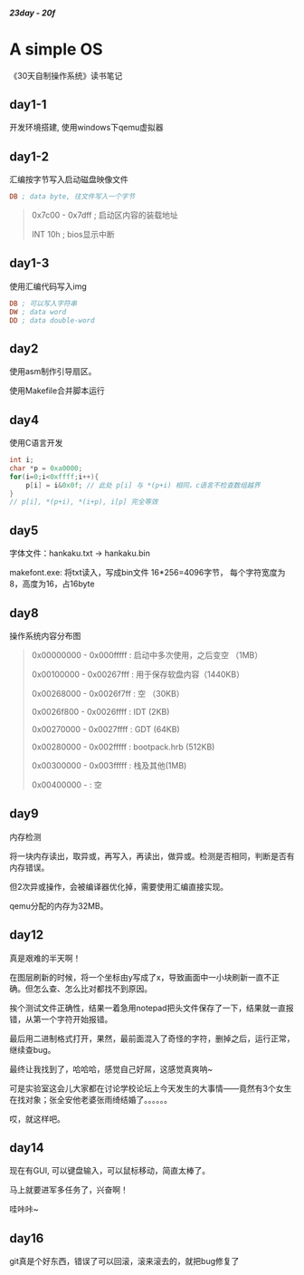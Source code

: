 ##### 23day - 20f

# A simple OS
《30天自制操作系统》读书笔记

## day1-1
开发环境搭建, 使用windows下qemu虚拟器

## day1-2
汇编按字节写入启动磁盘映像文件
``` asm
DB ; data byte, 往文件写入一个字节
```
> 0x7c00 - 0x7dff ; 启动区内容的装载地址
> 
> INT 10h ; bios显示中断

## day1-3
使用汇编代码写入img
``` asm
DB ; 可以写入字符串
DW ; data word
DD ; data double-word
```

## day2
使用asm制作引导扇区。

使用Makefile合并脚本运行

## day4
使用C语言开发

``` c
int i;
char *p = 0xa0000;
for(i=0;i<0xffff;i++){
    p[i] = i&0x0f; // 此处 p[i] 与 *(p+i) 相同，c语言不检查数组越界
}
// p[i], *(p+i), *(i+p), i[p] 完全等效
```

## day5
字体文件：hankaku.txt -> hankaku.bin

makefont.exe: 将txt读入，写成bin文件 16*256=4096字节， 每个字符宽度为8，高度为16，占16byte

## day8
操作系统内容分布图
> 0x00000000 - 0x000fffff : 启动中多次使用，之后变空 （1MB）
>
> 0x00100000 - 0x00267fff : 用于保存软盘内容（1440KB）
> 
> 0x00268000 - 0x0026f7ff : 空 （30KB）
>
> 0x0026f800 - 0x0026ffff : IDT (2KB)
> 
> 0x00270000 - 0x0027ffff : GDT (64KB)
>
> 0x00280000 - 0x002fffff : bootpack.hrb (512KB)
>
> 0x00300000 - 0x003fffff : 栈及其他(1MB)
>
> 0x00400000 -            : 空

## day9
内存检测

将一块内存读出，取异或，再写入，再读出，做异或。检测是否相同，判断是否有内存错误。

但2次异或操作，会被编译器优化掉，需要使用汇编直接实现。

qemu分配的内存为32MB。

## day12
真是艰难的半天啊！

在图层刷新的时候，将一个坐标由y写成了x，导致画面中一小块刷新一直不正确。但怎么查、怎么比对都找不到原因。

挨个测试文件正确性，结果一着急用notepad把头文件保存了一下，结果就一直报错，从第一个字符开始报错。

最后用二进制格式打开，果然，最前面混入了奇怪的字符，删掉之后，运行正常，继续查bug。

最终让我找到了，哈哈哈，感觉自己好屌，这感觉真爽呐~

可是实验室这会儿大家都在讨论学校论坛上今天发生的大事情——竟然有3个女生在找对象；张全安他老婆张雨绮结婚了。。。。。。

哎，就这样吧。

## day14
现在有GUI, 可以键盘输入，可以鼠标移动，简直太棒了。

马上就要进军多任务了，兴奋啊！

哇咔咔~

## day16
git真是个好东西，错误了可以回滚，滚来滚去的，就把bug修复了